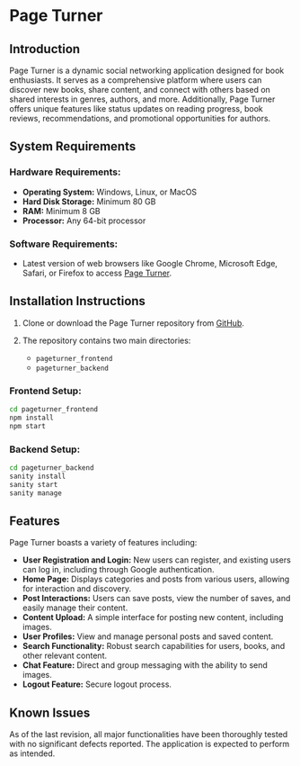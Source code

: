 # Page Turner

## Introduction

Page Turner is a dynamic social networking application designed for book enthusiasts. It serves as a comprehensive platform where users can discover new books, share content, and connect with others based on shared interests in genres, authors, and more. Additionally, Page Turner offers unique features like status updates on reading progress, book reviews, recommendations, and promotional opportunities for authors.

## System Requirements

### Hardware Requirements:
- **Operating System:** Windows, Linux, or MacOS
- **Hard Disk Storage:** Minimum 80 GB
- **RAM:** Minimum 8 GB
- **Processor:** Any 64-bit processor

### Software Requirements:
- Latest version of web browsers like Google Chrome, Microsoft Edge, Safari, or Firefox to access [Page Turner](https://pageturnerse.netlify.app/).

## Installation Instructions

1. Clone or download the Page Turner repository from [GitHub](https://github.iu.edu/smalyala/PageTurner).

2. The repository contains two main directories:
   - `pageturner_frontend`
   - `pageturner_backend`

### Frontend Setup:
```bash
cd pageturner_frontend
npm install
npm start
```

### Backend Setup:
```bash
cd pageturner_backend
sanity install
sanity start
sanity manage
```

## Features

Page Turner boasts a variety of features including:
- **User Registration and Login:** New users can register, and existing users can log in, including through Google authentication.
- **Home Page:** Displays categories and posts from various users, allowing for interaction and discovery.
- **Post Interactions:** Users can save posts, view the number of saves, and easily manage their content.
- **Content Upload:** A simple interface for posting new content, including images.
- **User Profiles:** View and manage personal posts and saved content.
- **Search Functionality:** Robust search capabilities for users, books, and other relevant content.
- **Chat Feature:** Direct and group messaging with the ability to send images.
- **Logout Feature:** Secure logout process.

## Known Issues

As of the last revision, all major functionalities have been thoroughly tested with no significant defects reported. The application is expected to perform as intended.

